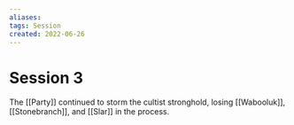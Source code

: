 ```yaml
---
aliases: 
tags: Session
created: 2022-06-26
---
```

# Session 3
The [[Party]] continued to storm the cultist stronghold, losing [[Wabooluk]], [[Stonebranch]], and [[Slar]] in the process. 